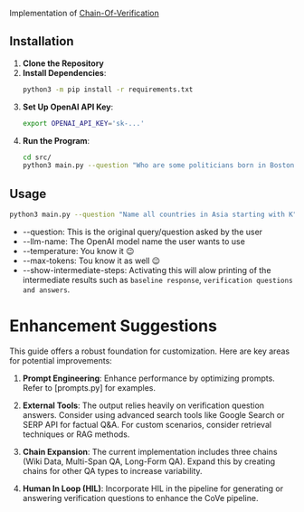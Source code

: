 Implementation of [Chain-Of-Verification](https://arxiv.org/pdf/2309.11495.pdf)

## Installation
1. **Clone the Repository**
2. **Install Dependencies**: 
    ```bash
    python3 -m pip install -r requirements.txt
    ```
3. **Set Up OpenAI API Key**: 
    ```bash
    export OPENAI_API_KEY='sk-...'
    ```
4. **Run the Program**: 
    ```bash
    cd src/
    python3 main.py --question "Who are some politicians born in Boston?"
    ```

## Usage
```bash
python3 main.py --question "Name all countries in Asia starting with K" --llm-name "gpt-3.5-turbo-0613" --temperature 0.1 --max-tokens 500 --show-intermediate-steps
```
- --question: This is the original query/question asked by the user
- --llm-name: The OpenAI model name the user wants to use
- --temperature: You know it 😉
- --max-tokens: Tou know it as well 😉
- --show-intermediate-steps: Activating this will alow printing of the intermediate results such as `baseline response`, `verification questions and answers`.

# Enhancement Suggestions
This guide offers a robust foundation for customization. Here are key areas for potential improvements:

1. **Prompt Engineering**: Enhance performance by optimizing prompts. Refer to [prompts.py] for examples.

2. **External Tools**: The output relies heavily on verification question answers. Consider using advanced search tools like Google Search or SERP API for factual Q&A. For custom scenarios, consider retrieval techniques or RAG methods.

3. **Chain Expansion**: The current implementation includes three chains (Wiki Data, Multi-Span QA, Long-Form QA). Expand this by creating chains for other QA types to increase variability.

4. **Human In Loop (HIL)**: Incorporate HIL in the pipeline for generating or answering verification questions to enhance the CoVe pipeline.

